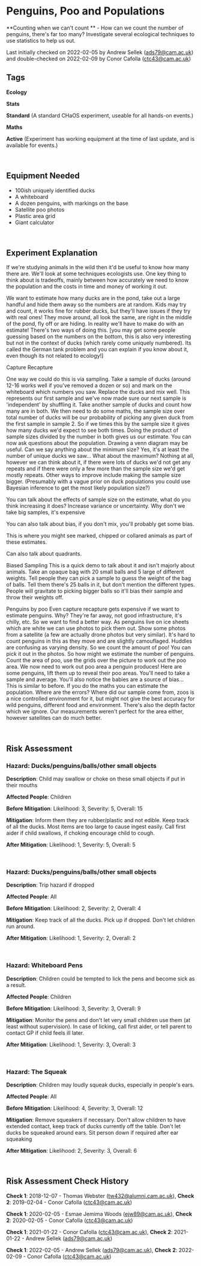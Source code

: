 # Penguins, Poo and Populations

**Counting when we can't count ** - How can we count the number of penguins, there's far too many? Investigate several ecological techniques to use statistics to help us out. 

Last initially checked on 2022-02-05 by Andrew Sellek (ads79@cam.ac.uk) and double-checked on 2022-02-09 by Conor Cafolla (ctc43@cam.ac.uk)

## Tags
<!--- Start Tags (DO NOT REMOVE THIS COMMENT) --->

**Ecology**

**Stats**

**Standard** (A standard CHaOS experiment, useable for all hands-on events.)

**Maths**

**Active** (Experiment has working equipment at the time of last update, and is available for events.)
<!--- End Tags (DO NOT REMOVE THIS COMMENT) --->

<br/>

## Equipment Needed 
- 100ish uniquely identified ducks
- A whiteboard
- A dozen penguins, with markings on the base
- Satellite poo photos
- Plastic area grid
- Giant calculator

<br/>

## Experiment Explanation 

If we're studying animals in the wild then it'd be useful to know how many there are. We'll look at some techniques ecologists use. One key thing to think about is tradeoffs, mainly between how accurately we need to know the population and the costs in time and money of working it out. 

We want to estimate how many ducks are in the pond, take out a large handful and hide them away so the numbers are at random. Kids may try and count, it works fine for rubber ducks, but they'll have issues if they try with real ones! They move around, all look the same, are right in the middle of the pond, fly off or are hiding. In reality we'll have to make do with an estimate! There's two ways of doing this. 
[you may get some people guessing based on the numbers on the bottom, this is also very interesting but not in the context of ducks (which rarely come uniquely numbered). Its called the German tank problem and you can explain if you know about it, even though its not related to ecology!] 

Capture Recapture

One way we could do this is via sampling. Take a sample of ducks (around 12-16 works well if you've removed a dozen or so) and mark on the whiteboard which numbers you saw. Replace the ducks and mix well. This represents our first sample and we've now made sure our next sample is 'independent' by shuffling it. Take another sample of ducks and count how many are in both. We then need to do some maths, the sample size over total number of ducks will be our probability of picking any given duck from the first sample in sample 2. So if we times this by the sample size it gives how many ducks we'd expect to see both times. Doing the product of sample sizes divided by the number in both gives us our estimate. You can now ask questions about the population. Drawing a venn diagram may be useful. 
Can we say anything about the minimum size? Yes, it's at least the number of unique ducks we saw... What about the maximum? Nothing at all, however we can think about it, if there were lots of ducks we'd not get any repeats and if there were only a few more than the sample size we'd get mostly repeats. Other ways to improve include making the sample size bigger. 
(Presumably with a vague prior on duck populations you could use Bayesian inference to get the most likely population size?)

You can talk about the effects of sample size on the estimate, what do you think increasing it does? Increase variance or uncertainty. Why don't we take big samples, it's expensive

You can also talk about bias, if you don't mix, you'll probably get some bias. 

This is where you might see marked, chipped or collared animals as part of these estimates. 

Can also talk about quadrants.

Biased Sampling
This is a quick demo to talk about it and isn't majorly about animals. Take an opaque bag with 20 small balls and 5 large of different weights. Tell people they can pick a sample to guess the weight of the bag of balls. Tell them there's 25 balls in it, but don't mention the different types. People will gravitate to picking bigger balls so it'll bias their sample and throw their weights off. 

Penguins by poo
Even capture recapture gets expensive if we want to estimate penguins. Why? They're far away, not good infrastructure, it's chilly, etc. So we want to find a better way. As penguins live on ice sheets which are white we can use photos to pick them out. Show some photos from a satellite (a few are actually drone photos but very similar). It's hard to count penguins in this as they move and are slightly camouflaged. Huddles are confusing as varying density. So we count the amount of poo! You can pick it out in the photos. So how might we estimate the number of penguins. Count the area of poo, use the grids over the picture to work out the poo area. We now need to work out poo area a penguin produces! Here are some penguins, lift them up to reveal their poo areas.
You'll need to take a sample and average. You'll also notice the babies are a source of bias... This is similar to before. If you do the maths you can estimate the population.
Where are the errors? Where did our sample come from, zoos is a nice controlled environment for it, but might not give the best accuracy for wild penguins, different food and environment. There's also the depth factor which we ignore. Our measurements weren't perfect for the area either, however satellites can do much better. 

<br/>

## Risk Assessment

### **Hazard**: Ducks/penguins/balls/other small objects

**Description**: Child may swallow or choke on these small objects if put in their mouths

**Affected People**: Children

**Before Mitigation**: Likelihood: 3, Severity: 5, Overall: 15

**Mitigation**: Inform them they are rubber/plastic and not edible.
Keep track of all the ducks.
Most items are too large to cause ingest easily.
Call first aider if child swallows, if choking encourage child to cough.

**After Mitigation**: Likelihood: 1, Severity: 5, Overall: 5

<br/>

### **Hazard**: Ducks/penguins/balls/other small objects

**Description**: Trip hazard if dropped

**Affected People**: All

**Before Mitigation**: Likelihood: 2, Severity: 2, Overall: 4

**Mitigation**: Keep track of all the ducks.
Pick up if dropped. Don't let children run around.

**After Mitigation**: Likelihood: 1, Severity: 2, Overall: 2

<br/>

### **Hazard**: Whiteboard Pens

**Description**: Children could be tempted to lick the pens and become sick as a result.

**Affected People**: Children

**Before Mitigation**: Likelihood: 3, Severity: 3, Overall: 9

**Mitigation**: Monitor the pens and don't let very small children use them (at least without supervision).
In case of licking, call first aider, or tell parent to contact GP if child feels ill later.

**After Mitigation**: Likelihood: 1, Severity: 3, Overall: 3

<br/>

### **Hazard**: The Squeak

**Description**: Children may loudly squeak ducks, especially in people's ears.

**Affected People**: All

**Before Mitigation**: Likelihood: 4, Severity: 3, Overall: 12

**Mitigation**: Remove squeakers if necessary. Don't allow children to have extended contact, keep track of ducks currently off the table. Don't let ducks be squeaked around ears. Sit person down if required after ear squeaking

**After Mitigation**: Likelihood: 2, Severity: 3, Overall: 6

<br/>

## Risk Assessment Check History 

**Check 1**: 2018-12-07 - Thomas Webster (tw432@alumni.cam.ac.uk), **Check 2**: 2019-02-04 - Conor Cafolla (ctc43@cam.ac.uk)

**Check 1**: 2020-02-05 - Esmae Jemima Woods (ejw89@cam.ac.uk), **Check 2**: 2020-02-05 - Conor Cafolla (ctc43@cam.ac.uk)

**Check 1**: 2021-01-22 - Conor Cafolla (ctc43@cam.ac.uk), **Check 2**: 2021-01-22 - Andrew Sellek (ads79@cam.ac.uk)

**Check 1**: 2022-02-05 - Andrew Sellek (ads79@cam.ac.uk), **Check 2**: 2022-02-09 - Conor Cafolla (ctc43@cam.ac.uk)